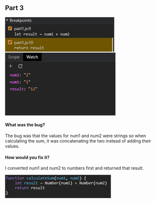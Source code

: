 ## Part 3
![Image](https://raw.githubusercontent.com/mtvuu/wi21-cse110-lab4/main/part3/Breakpoints.PNG)
![Image](https://raw.githubusercontent.com/mtvuu/wi21-cse110-lab4/main/part3/Watch.PNG)

#### What was the bug?
The bug was that the values for num1 and num2 were strings so when calculating the sum, it was concatenating the two instead of adding their values.

#### How would you fix it?
I converted num1 and num2 to numbers first and returned that result.

![Image](https://raw.githubusercontent.com/mtvuu/wi21-cse110-lab4/main/part3/Fix.PNG)
